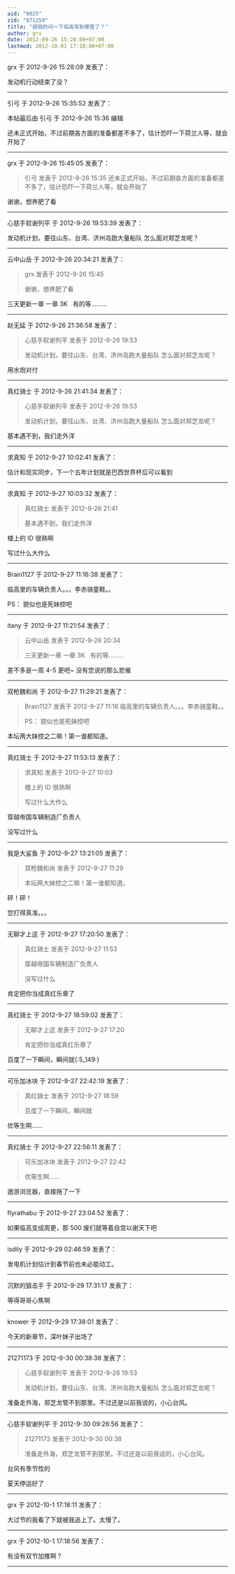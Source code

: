 ```yaml
---
aid: "9025"
zid: "071259"
title: "弱弱的问一下临高写到哪里了？"
author: grx
date: 2012-09-26 15:28:09+07:00
lastmod: 2012-10-01 17:18:00+07:00
---
```


grx 于 2012-9-26 15:28:09 发表了：

发动机行动结束了没？

---

引弓 于 2012-9-26 15:35:52 发表了：

本帖最后由 引弓 于 2012-9-26 15:36 编辑

还未正式开始，不过前期各方面的准备都差不多了，估计恐吓一下荷兰人等，就会开始了

---

grx 于 2012-9-26 15:45:05 发表了：

> 引弓 发表于 2012-9-26 15:35 还未正式开始，不过前期各方面的准备都差不多了，估计恐吓一下荷兰人等，就会开始了

谢谢，想养肥了看

---

心慈手软谢列平 于 2012-9-26 19:53:39 发表了：

发动机计划，要往山东、台湾、济州岛跑大量船队 怎么面对郑芝龙呢？

---

云中山岳 于 2012-9-26 20:34:21 发表了：

> grx 发表于 2012-9-26 15:45
>
> 谢谢，想养肥了看

三天更新一章 一章 3K   有的等.........

---

赵无延 于 2012-9-26 21:36:58 发表了：

> 心慈手软谢列平 发表于 2012-9-26 19:53
>
> 发动机计划，要往山东、台湾、济州岛跑大量船队 怎么面对郑芝龙呢？

用水炮对付

---

真红骑士 于 2012-9-26 21:41:34 发表了：

> 心慈手软谢列平 发表于 2012-9-26 19:53
>
> 发动机计划，要往山东、台湾、济州岛跑大量船队 怎么面对郑芝龙呢？

基本遇不到，我们走外洋

---

求真知 于 2012-9-27 10:02:41 发表了：

估计和现实同步，下一个五年计划就是巴西世界杯后可以看到

---

求真知 于 2012-9-27 10:03:32 发表了：

> 真红骑士 发表于 2012-9-26 21:41
>
> 基本遇不到，我们走外洋

楼上的 ID 很熟啊

写过什么大作么

---

Brain1127 于 2012-9-27 11:16:38 发表了：

临高里的车辆负责人。。。李赤骑童鞋。。

PS： 貌似也是死妹控吧

---

itany 于 2012-9-27 11:21:54 发表了：

> 云中山岳 发表于 2012-9-26 20:34
>
> 三天更新一章 一章 3K   有的等.........

差不多是一周 4-5 更吧~ 没有您说的那么悲催

---

双枪魏和尚 于 2012-9-27 11:29:21 发表了：

> Brain1127 发表于 2012-9-27 11:16 临高里的车辆负责人。。。李赤骑童鞋。。
>
> PS： 貌似也是死妹控吧

本坛两大妹控之二嘛！第一谁都知道。

---

真红骑士 于 2012-9-27 11:53:13 发表了：

> 求真知 发表于 2012-9-27 10:03
>
> 楼上的 ID 很熟啊
>
> 写过什么大作么

穿越帝国车辆制造厂负责人

没写过什么

---

我是大鲨鱼 于 2012-9-27 13:21:05 发表了：

> 双枪魏和尚 发表于 2012-9-27 11:29
>
> 本坛两大妹控之二嘛！第一谁都知道。

砰！砰！

您打得真准。。。

---

无聊才上这 于 2012-9-27 17:20:50 发表了：

> 真红骑士 发表于 2012-9-27 11:53
>
> 穿越帝国车辆制造厂负责人
>
> 没写过什么

肯定把你当成真红乐章了

---

真红骑士 于 2012-9-27 18:59:02 发表了：

> 无聊才上这 发表于 2012-9-27 17:20
>
> 肯定把你当成真红乐章了

百度了一下瞬间，瞬间就{:5_149:}

---

可乐加冰块 于 2012-9-27 22:42:19 发表了：

> 真红骑士 发表于 2012-9-27 18:59
>
> 百度了一下瞬间，瞬间就

优等生啊......

---

真红骑士 于 2012-9-27 22:56:11 发表了：

> 可乐加冰块 发表于 2012-9-27 22:42
>
> 优等生啊......

遨游浏览器，直接拖了一下

---

flyrathabu 于 2012-9-27 23:04:52 发表了：

如果临高变成周更，那 500 废们就等着自宫以谢天下吧

---

isdily 于 2012-9-29 02:46:59 发表了：

发电机计划估计到春节前也未必能动工。

---

沉默的狙击手 于 2012-9-29 17:31:17 发表了：

等得哥哥心焦啊

---

knower 于 2012-9-29 17:38:01 发表了：

今天的新章节，深叶妹子出场了

---

21271173 于 2012-9-30 00:38:38 发表了：

> 心慈手软谢列平 发表于 2012-9-26 19:53
>
> 发动机计划，要往山东、台湾、济州岛跑大量船队 怎么面对郑芝龙呢？

准备走外海，郑芝龙管不到那里。不过还是以前我说的，小心台风。

---

心慈手软谢列平 于 2012-9-30 09:26:56 发表了：

> 21271173 发表于 2012-9-30 00:38
>
> 准备走外海，郑芝龙管不到那里。不过还是以前我说的，小心台风。

台风有季节性的

夏天停运好了

---

grx 于 2012-10-1 17:18:11 发表了：

大过节的我看了下就被我追上了。太慢了。

---

grx 于 2012-10-1 17:18:56 发表了：

有没有双节加推啊？

---
